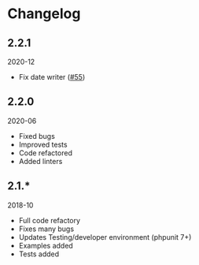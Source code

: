 # Changelog

## 2.2.1

2020-12

* Fix date writer ([#55](https://github.com/tiamo/spss/pull/55))

## 2.2.0

2020-06

+ Fixed bugs
+ Improved tests
+ Code refactored
+ Added linters

## 2.1.*

2018-10

+ Full code refactory
+ Fixes many bugs
+ Updates Testing/developer environment (phpunit 7+)
+ Examples added
+ Tests added
